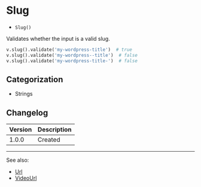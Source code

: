 # Slug

- `Slug()`

Validates whether the input is a valid slug.

```python
v.slug().validate('my-wordpress-title')  # true
v.slug().validate('my-wordpress--title')  # false
v.slug().validate('my-wordpress-title-')  # false
```

## Categorization

- Strings

## Changelog

Version | Description
--------|-------------
  1.0.0 | Created

***
See also:

- [Url](Url.md)
- [VideoUrl](VideoUrl.md)